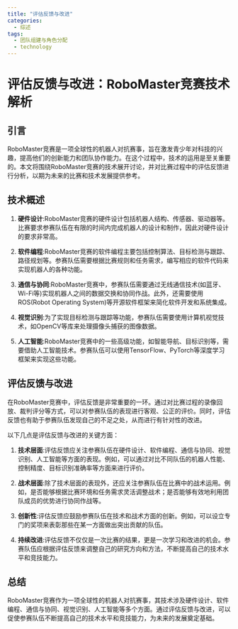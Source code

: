 ```yaml
---  
title: "评估反馈与改进"  
categories:  
  - 综述  
tags: 
  - 团队组建与角色分配 
  - technology  
---  
```


# 评估反馈与改进：RoboMaster竞赛技术解析

## 引言

RoboMaster竞赛是一项全球性的机器人对抗赛事，旨在激发青少年对科技的兴趣，提高他们的创新能力和团队协作能力。在这个过程中，技术的运用是至关重要的。本文将围绕RoboMaster竞赛的技术展开讨论，并对比赛过程中的评估反馈进行分析，以期为未来的比赛和技术发展提供参考。

## 技术概述

1. **硬件设计**:RoboMaster竞赛的硬件设计包括机器人结构、传感器、驱动器等。比赛要求参赛队伍在有限的时间内完成机器人的设计和制作，因此对硬件设计的要求非常高。

2. **软件编程**:RoboMaster竞赛的软件编程主要包括控制算法、目标检测与跟踪、路径规划等。参赛队伍需要根据比赛规则和任务需求，编写相应的软件代码来实现机器人的各种功能。

3. **通信与协同**:RoboMaster竞赛中，参赛队伍需要通过无线通信技术(如蓝牙、Wi-Fi等)实现机器人之间的数据交换和协同作战。此外，还需要使用ROS(Robot Operating System)等开源软件框架来简化软件开发和系统集成。

4. **视觉识别**:为了实现目标检测与跟踪等功能，参赛队伍需要使用计算机视觉技术，如OpenCV等库来处理摄像头捕获的图像数据。

5. **人工智能**:RoboMaster竞赛中的一些高级功能，如智能导航、目标识别等，需要借助人工智能技术。参赛队伍可以使用TensorFlow、PyTorch等深度学习框架来实现这些功能。

## 评估反馈与改进

在RoboMaster竞赛中，评估反馈是非常重要的一环。通过对比赛过程的录像回放、裁判评分等方式，可以对参赛队伍的表现进行客观、公正的评价。同时，评估反馈也有助于参赛队伍发现自己的不足之处，从而进行有针对性的改进。

以下几点是评估反馈与改进的关键方面：

1. **技术层面**:评估反馈应关注参赛队伍在硬件设计、软件编程、通信与协同、视觉识别、人工智能等方面的表现。例如，可以通过对比不同队伍的机器人性能、控制精度、目标识别准确率等方面来进行评价。

2. **战术层面**:除了技术层面的表现外，还应关注参赛队伍在比赛中的战术运用。例如，是否能够根据比赛环境和任务需求灵活调整战术；是否能够有效地利用团队成员的优势进行协同作战等。

3. **创新性**:评估反馈应鼓励参赛队伍在技术和战术方面的创新。例如，可以设立专门的奖项来表彰那些在某一方面做出突出贡献的队伍。

4. **持续改进**:评估反馈不仅仅是一次比赛的结果，更是一次学习和改进的机会。参赛队伍应根据评估反馈来调整自己的研究方向和方法，不断提高自己的技术水平和竞技能力。

## 总结

RoboMaster竞赛作为一项全球性的机器人对抗赛事，其技术涉及硬件设计、软件编程、通信与协同、视觉识别、人工智能等多个方面。通过评估反馈与改进，可以促使参赛队伍不断提高自己的技术水平和竞技能力，为未来的发展奠定基础。 
